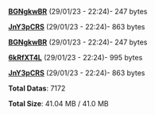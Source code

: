 [**BGNgkwBR**](/data/BGNgkwBR.txt) (29/01/23 - 22:24)- 247 bytes

[**JnY3pCRS**](/data/JnY3pCRS.txt) (29/01/23 - 22:24)- 863 bytes

[**BGNgkwBR**](/data/BGNgkwBR.txt) (29/01/23 - 22:24)- 247 bytes

[**6kRfXT4L**](/data/6kRfXT4L.txt) (29/01/23 - 22:24)- 995 bytes

[**JnY3pCRS**](/data/JnY3pCRS.txt) (29/01/23 - 22:24)- 863 bytes

**Total Datas**: 7172

**Total Size**: 41.04 MB / 41.0 MB